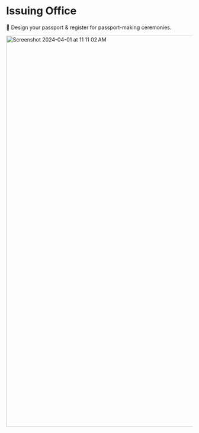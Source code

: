 # Issuing Office

🛂 Design your passport & register for passport-making ceremonies.

<img width="1055" alt="Screenshot 2024-04-01 at 11 11 02 AM" src="https://github.com/purduehackers/passport-issuing-office/assets/14811170/a08ef7f3-3e7e-4ffb-bf6a-ad3a19f00752">
